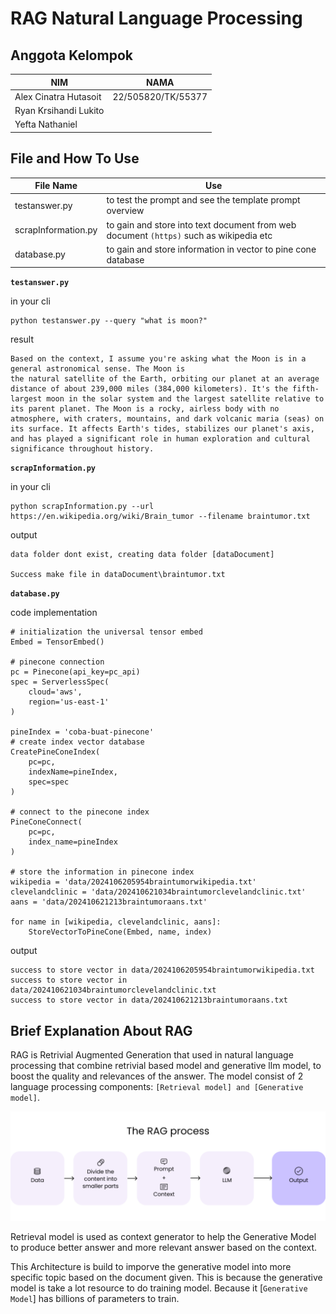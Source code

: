 # RAG Natural Language Processing

## Anggota Kelompok
| NIM | NAMA |
| -- | -- |
| Alex Cinatra Hutasoit | 22/505820/TK/55377 |
| Ryan Krsihandi Lukito |  |
| Yefta Nathaniel |  |


## File and How To Use
| File Name | Use |
| -- | -- |
| testanswer.py | to test the prompt and see the template prompt overview |
| scrapInformation.py | to gain and store into text document from web document `(https)` such as wikipedia etc  |
| database.py | to gain and store information in vector to pine cone database  |

**`testanswer.py`**

in your cli

    python testanswer.py --query "what is moon?"

result 

    Based on the context, I assume you're asking what the Moon is in a general astronomical sense. The Moon is 
    the natural satellite of the Earth, orbiting our planet at an average distance of about 239,000 miles (384,000 kilometers). It's the fifth-largest moon in the solar system and the largest satellite relative to its parent planet. The Moon is a rocky, airless body with no atmosphere, with craters, mountains, and dark volcanic maria (seas) on its surface. It affects Earth's tides, stabilizes our planet's axis, and has played a significant role in human exploration and cultural significance throughout history.


**`scrapInformation.py`**

in your cli 

    python scrapInformation.py --url https://en.wikipedia.org/wiki/Brain_tumor --filename braintumor.txt

output 

    data folder dont exist, creating data folder [dataDocument]
    
    Success make file in dataDocument\braintumor.txt

**`database.py`**

code implementation

    # initialization the universal tensor embed
    Embed = TensorEmbed()

    # pinecone connection
    pc = Pinecone(api_key=pc_api)
    spec = ServerlessSpec(
        cloud='aws',
        region='us-east-1'
    )

    pineIndex = 'coba-buat-pinecone'
    # create index vector database
    CreatePineConeIndex(
        pc=pc,
        indexName=pineIndex,
        spec=spec
    )

    # connect to the pinecone index
    PineConeConnect(
        pc=pc,
        index_name=pineIndex
    )

    # store the information in pinecone index
    wikipedia = 'data/2024106205954braintumorwikipedia.txt'
    clevelandclinic = 'data/202410621034braintumorclevelandclinic.txt'
    aans = 'data/202410621213braintumoraans.txt'

    for name in [wikipedia, clevelandclinic, aans]:
        StoreVectorToPineCone(Embed, name, index)

output 

    success to store vector in data/2024106205954braintumorwikipedia.txt
    success to store vector in data/202410621034braintumorclevelandclinic.txt
    success to store vector in data/202410621213braintumoraans.txt

## Brief Explanation About RAG

RAG is Retrivial Augmented Generation that used in natural language processing that combine retrivial based model and generative llm model, to boost the quality and relevances of the answer. The model consist of 2 language processing components: `[Retrieval model] and [Generative model]`. 

![RAG-Diagram](images/rag-diagram.png)

Retrieval model is used as context generator to help the Generative Model to produce better answer and more relevant answer based on the context. 

This Architecture is build to imporve the generative model into more specific topic based on the document given. This is because the generative model is take a lot resource to do training model. Because it [`Generative Model`] has billions of parameters to train.
